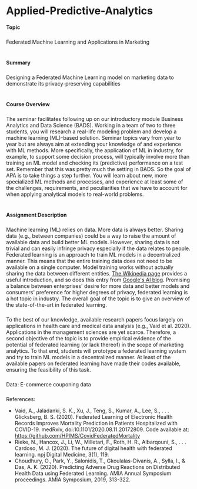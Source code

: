 # Applied-Predictive-Analytics
**Topic**
###
Federated Machine Learning and Applications in Marketing
#
**Summary**
###
Designing a Federated Machine Learning model on marketing data to demonstrate its privacy-preserving capabilities
#
**Course Overview**
###
The seminar facilitates following up on our introductory module Business Analytics and Data Science (BADS). Working in a team of two to three students, you will research a real-life modeling problem and develop a machine learning (ML)-based solution. Seminar topics vary from year to year but are always aim at extending your knowledge of and experience with ML methods. More specifically, the application of ML in industry, for example, to support some decision process, will typically involve more than training an ML model and checking its (predictive) performance on a test set. Remember that this was pretty much the setting in BADS. So the goal of APA is to take things a step further. You will learn about new, more specialized ML methods and processes, and experience at least some of the challenges, requirements, and peculiarities that we have to account for when applying analytical models to real-world problems.
#
**Assignment Description**
###
Machine learning (ML) relies on data. More data is always better. Sharing data (e.g., between companies) could be a way to raise the amount of available data and build better ML models. However, sharing data is not trivial and can easily infringe privacy especially if the data relates to people. Federated learning is an approach to train ML models in a decentralized manner. This means that the entire training data does not need to be available on a single computer. Model training works without actually sharing the data between different entities. [The Wikipedia page](https://en.wikipedia.org/wiki/Federated_learning) provides a useful introduction, and so does this entry from [Google's AI blog](https://ai.googleblog.com/2017/04/federated-learning-collaborative.html).
Promising a balance between enterprises' desire for more data and better models and consumers' preference for higher degrees of privacy, federated learning is a hot topic in industry. The overall goal of the topic is to give an overview of the state-of-the-art in federated learning.
###
To the best of our knowledge, available research papers focus largely on applications in health care and medical data analysis (e.g., Vaid et al. 2020). Applications in the management sciences are yet scarce. Therefore, a second objective of the topic is to provide empirical evidence of the potential of federated learning (or lack thereof) in the scope of marketing analytics. To that end, students will prototype a federated learning system and try to train ML models in a decentralized manner. At least of the available papers on federated learning have made their codes available, ensuring the feasibility of this task.
###
Data: E-commerce couponing data
###
References:
* Vaid, A., Jaladanki, S. K., Xu, J., Teng, S., Kumar, A., Lee, S., . . . Glicksberg, B. S. (2020). Federated Learning of Electronic Health Records Improves Mortality Prediction in Patients Hospitalized with COVID-19. medRxiv, doi:10.1101/2020.08.11.20172809.
Code available at: https://github.com/HPIMS/CovidFederatedMortality
* Rieke, N., Hancox, J., Li, W., Milletarì, F., Roth, H. R., Albarqouni, S., . . . Cardoso, M. J. (2020). The future of digital health with federated learning. npj Digital Medicine, 3(1), 119.
* Choudhury, O., Park, Y., Salonidis, T., Gkoulalas-Divanis, A., Sylla, I., & Das, A. K. (2020). Predicting Adverse Drug Reactions on Distributed Health Data using Federated Learning. AMIA Annual Symposium proceedings. AMIA Symposium, 2019, 313-322.

